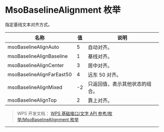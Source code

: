 # MsoBaselineAlignment 枚举

指定基线文本对齐方式。

| 名称                      | 值  | 说明                           |
|---------------------------|-----|--------------------------------|
| msoBaselineAlignAuto      | 5   | 自动对齐。                     |
| msoBaselineAlignBaseline  | 1   | 基线对齐。                     |
| msoBaselineAlignCenter    | 3   | 居中对齐。                     |
| msoBaselineAlignFarEast50 | 4   | 远东 50 对齐。                 |
| msoBaselineAlignMixed     | -2  | 只返回值，表示其他状态的组合。 |
| msoBaselineAlignTop       | 2   | 靠上对齐。                     |

> WPS 开发文档： [WPS 基础接口/文字 API 参考/枚举/MsoBaselineAlignment 枚举](https://qn.cache.wpscdn.cn/encs/doc/office_v19/topics/WPS%20%E5%9F%BA%E7%A1%80%E6%8E%A5%E5%8F%A3/%E6%96%87%E5%AD%97%20API%20%E5%8F%82%E8%80%83/%E6%9E%9A%E4%B8%BE/MsoBaselineAlignment%20%E6%9E%9A%E4%B8%BE.html)

------------------------------------------------------------------------
